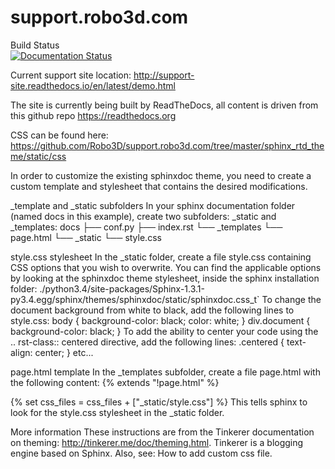 # support.robo3d.com

Build Status</br>
[![Documentation Status](https://readthedocs.org/projects/support-site/badge/?version=latest)](http://support-site.readthedocs.io/en/latest/?badge=latest)
     

Current support site location: http://support-site.readthedocs.io/en/latest/demo.html

The site is currently being built by ReadTheDocs, all content is driven from this github repo
https://readthedocs.org

CSS can be found here: https://github.com/Robo3D/support.robo3d.com/tree/master/sphinx_rtd_theme/static/css


In order to customize the existing sphinxdoc theme, you need to create a custom template and stylesheet that contains the desired modifications.

_template and _static subfolders
In your sphinx documentation folder (named docs in this example), create two subfolders: _static and _templates: 
docs
├── conf.py
├── index.rst
└── _templates
    └── page.html
└── _static
    └── style.css

style.css stylesheet
In the _static folder, create a file style.css containing CSS options that you wish to overwrite. You can find the applicable options by looking at the sphinxdoc theme stylesheet, inside the sphinx installation folder: 
./python3.4/site-packages/Sphinx-1.3.1-py3.4.egg/sphinx/themes/sphinxdoc/static/sphinxdoc.css_t`
To change the document background from white to black, add the following lines to style.css:
body {
    background-color: black;
    color: white;
}
div.document {
    background-color: black;
}
To add the ability to center your code using the .. rst-class:: centered directive, add the following lines:
.centered {
    text-align: center;
}
etc...

page.html template
In the _templates subfolder, create a file page.html with the following content:
{% extends "!page.html" %}

{% set css_files = css_files + ["_static/style.css"] %}
This tells sphinx to look for the style.css stylesheet in the _static folder.

More information
These instructions are from the Tinkerer documentation on theming: http://tinkerer.me/doc/theming.html. Tinkerer is a blogging engine based on Sphinx.
Also, see: How to add custom css file.
